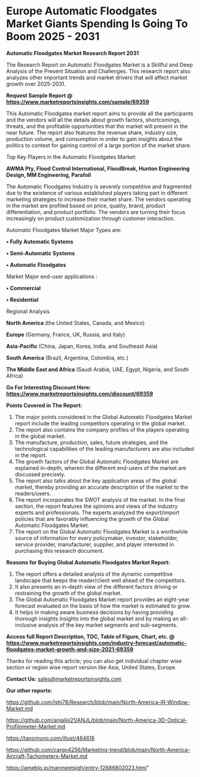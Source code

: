 # Europe Automatic Floodgates Market Giants Spending Is Going To Boom 2025 - 2031

<strong>Automatic Floodgates Market Research Report 2031</strong>

The Research Report on Automatic Floodgates Market is a Skillful and Deep Analysis of the Present Situation and Challenges. This research report also analyzes other important trends and market drivers that will affect market growth over 2025-2031.

<strong>Request Sample Report @ <a href=https://www.marketreportsinsights.com/sample/69359>https://www.marketreportsinsights.com/sample/69359</a></strong>

This Automatic Floodgates market report aims to provide all the participants and the vendors will all the details about growth factors, shortcomings, threats, and the profitable opportunities that the market will present in the near future. The report also features the revenue share, industry size, production volume, and consumption in order to gain insights about the politics to contest for gaining control of a large portion of the market share.

Top Key Players in the Automatic Floodgates Market:

<strong>AWMA Pty, Flood Control International, FloodBreak, Hunton Engineering Design, MM Engineering, Parafoil</strong>

The Automatic Floodgates Industry is severely competitive and fragmented due to the existence of various established players taking part in different marketing strategies to increase their market share. The vendors operating in the market are profiled based on price, quality, brand, product differentiation, and product portfolio. The vendors are turning their focus increasingly on product customization through customer interaction.

Automatic Floodgates Market Major Types are:

<strong>• Fully Automatic Systems

• Semi-Automatic Systems

• Automatic Floodgates</strong>

Market Major end-user applications :

<strong>• Commercial

• Residential</strong>

Regional Analysis

</u><strong><b>North America</b></strong> (the United States, Canada, and Mexico)

<strong><b>Europe </b></strong>(Germany, France, UK, Russia, and Italy)

<strong><b>Asia-Pacific</b></strong> (China, Japan, Korea, India, and Southeast Asia)

<strong><b>South America</b></strong> (Brazil, Argentina, Colombia, etc.)

<strong><b>The Middle East and Africa</b></strong> (Saudi Arabia, UAE, Egypt, Nigeria, and South Africa)

<strong>Go For Interesting Discount Here: <a href=https://www.marketreportsinsights.com/discount/69359>https://www.marketreportsinsights.com/discount/69359</a></strong>

<strong>Points Covered in The Report:</strong>
<ol>
  <li>The major points considered in the Global Automatic Floodgates Market report include the leading competitors operating in the global market.</li>
  <li>The report also contains the company profiles of the players operating in the global market.</li>
  <li>The manufacture, production, sales, future strategies, and the technological capabilities of the leading manufacturers are also included in the report.</li>
  <li>The growth factors of the Global Automatic Floodgates Market are explained in-depth, wherein the different end-users of the market are discussed precisely.</li>
  <li>The report also talks about the key application areas of the global market, thereby providing an accurate description of the market to the readers/users.</li>
  <li>The report incorporates the SWOT analysis of the market. In the final section, the report features the opinions and views of the industry experts and professionals. The experts analyzed the export/import policies that are favorably influencing the growth of the Global Automatic Floodgates Market.</li>
  <li>The report on the Global Automatic Floodgates Market is a worthwhile source of information for every policymaker, investor, stakeholder, service provider, manufacturer, supplier, and player interested in purchasing this research document.</li>
</ol>
<strong>Reasons for Buying Global Automatic Floodgates Market Report:</strong>

<ol>
  <li>The report offers a detailed analysis of the dynamic competitive landscape that keeps the reader/client well ahead of the competitors.</li>
  <li>It also presents an in-depth view of the different factors driving or restraining the growth of the global market.</li>
  <li>The Global Automatic Floodgates Market report provides an eight-year forecast evaluated on the basis of how the market is estimated to grow.</li>
  <li>It helps in making aware business decisions by having providing thorough insights insights into the global market and by making an all-inclusive analysis of the key market segments and sub-segments.</li>
</ol>
<strong>Access full Report Description, TOC, Table of Figure, Chart, etc. @ <a href=https://www.marketreportsinsights.com/industry-forecast/automatic-floodgates-market-growth-and-size-2021-69359>https://www.marketreportsinsights.com/industry-forecast/automatic-floodgates-market-growth-and-size-2021-69359</a></strong>


Thanks for reading this article; you can also get individual chapter wise section or region wise report version like Asia, United States, Europe.

<strong>Contact Us:</strong>
sales@marketreportsinsights.com

<strong>Our other reports:</strong>

<a href=https://github.com/Ishi78/Research/blob/main/North-America-IR-Window-Market.md>https://github.com/Ishi78/Research/blob/main/North-America-IR-Window-Market.md</a>

<a href=https://github.com/anjaliiii21/ANJL/blob/main/North-America-3D-Optical-Profilometer-Market.md>https://github.com/anjaliiii21/ANJL/blob/main/North-America-3D-Optical-Profilometer-Market.md</a>

<a href=https://tanomuno.com/illust/464616>https://tanomuno.com/illust/464616</a>

<a href=https://github.com/cargo4256/Marketing-trend/blob/main/North-America-Aircraft-Tachometers-Market.md>https://github.com/cargo4256/Marketing-trend/blob/main/North-America-Aircraft-Tachometers-Market.md</a>

<a href=https://ameblo.jp/manmeetsigh/entry-12886802023.html>https://ameblo.jp/manmeetsigh/entry-12886802023.html</a>"
